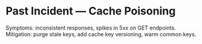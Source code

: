 # Past Incident — Cache Poisoning
Symptoms: inconsistent responses, spikes in 5xx on GET endpoints.
Mitigation: purge stale keys, add cache key versioning, warm common keys.
